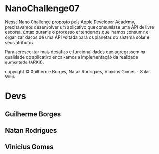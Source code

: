 # NanoChallenge07
Nesse Nano Challenge proposto pela Apple Developer Academy, precisavamos desenvolver um aplicativo que consumisse uma API de livre escolha. Então durante o processo entendemos que iríamos consumir e organizar dados de uma API voltada para os planetas do sistema solar e seus atributos. 

Para acrescentar mais desafios e funcionalidades que agregassem na qualidade do aplicativo encaixamos a implementação da realidade aumentada (ARKit). 

copyright © Guilherme Borges, Natan Rodrigues, Vinicius Gomes - Solar Wiki.

# Devs
## Guilherme Borges
## Natan Rodrigues
## Vinicius Gomes
